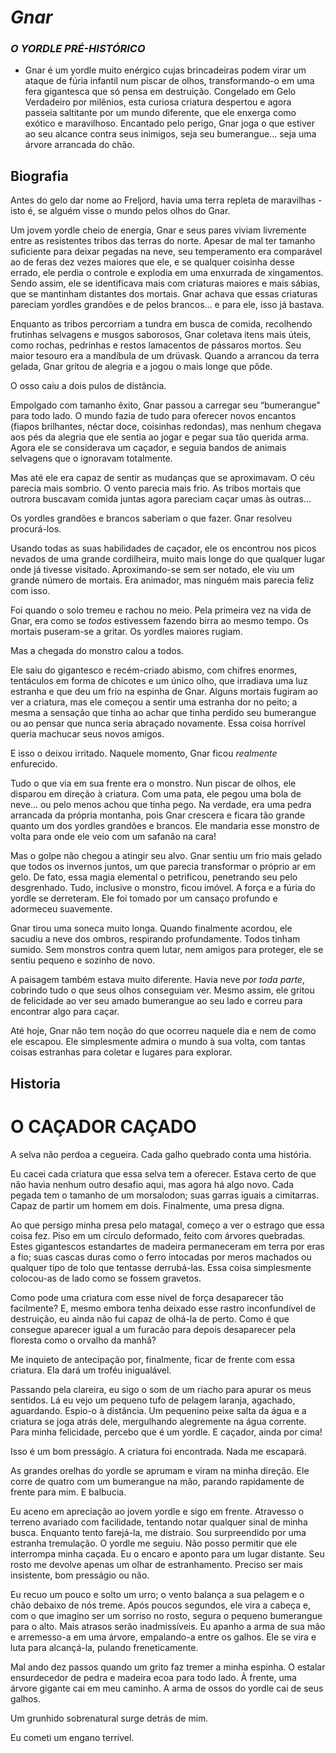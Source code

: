 # _Gnar_

### _O YORDLE PRÉ-HISTÓRICO_



* Gnar é um yordle muito enérgico cujas brincadeiras podem virar um ataque de fúria infantil num piscar de olhos, transformando-o em uma fera gigantesca que só pensa em destruição. Congelado em Gelo Verdadeiro por milênios, esta curiosa criatura despertou e agora passeia saltitante por um mundo diferente, que ele enxerga como exótico e maravilhoso. Encantado pelo perigo, Gnar joga o que estiver ao seu alcance contra seus inimigos, seja seu bumerangue... seja uma árvore arrancada do chão.

## Biografia

   Antes do gelo dar nome ao Freljord, havia uma terra repleta de maravilhas - isto é, se alguém visse o mundo pelos olhos do Gnar.

   Um jovem yordle cheio de energia, Gnar e seus pares viviam livremente entre as resistentes tribos das terras do norte. Apesar de mal ter tamanho suficiente para deixar pegadas na neve, seu temperamento era comparável ao de feras dez vezes maiores que ele, e se qualquer coisinha desse errado, ele perdia o controle e explodia em uma enxurrada de xingamentos. Sendo assim, ele se identificava mais com criaturas maiores e mais sábias, que se mantinham distantes dos mortais. Gnar achava que essas criaturas pareciam yordles grandões e de pelos brancos... e para ele, isso já bastava.

   Enquanto as tribos percorriam a tundra em busca de comida, recolhendo frutinhas selvagens e musgos saborosos, Gnar coletava itens mais úteis, como rochas, pedrinhas e restos lamacentos de pássaros mortos. Seu maior tesouro era a mandíbula de um drüvask. Quando a arrancou da terra gelada, Gnar gritou de alegria e a jogou o mais longe que pôde.

   O osso caiu a dois pulos de distância.

   Empolgado com tamanho êxito, Gnar passou a carregar seu “bumerangue” para todo lado. O mundo fazia de tudo para oferecer novos encantos (fiapos brilhantes, néctar doce, coisinhas redondas), mas nenhum chegava aos pés da alegria que ele sentia ao jogar e pegar sua tão querida arma. Agora ele se considerava um caçador, e seguia bandos de animais selvagens que o ignoravam totalmente.

   Mas até ele era capaz de sentir as mudanças que se aproximavam. O céu parecia mais sombrio. O vento parecia mais frio. As tribos mortais que outrora buscavam comida juntas agora pareciam caçar umas às outras...

   Os yordles grandões e brancos saberiam o que fazer. Gnar resolveu procurá-los.

   Usando todas as suas habilidades de caçador, ele os encontrou nos picos nevados de uma grande cordilheira, muito mais longe do que qualquer lugar onde já tivesse visitado. Aproximando-se sem ser notado, ele viu um grande número de mortais. Era animador, mas ninguém mais parecia feliz com isso.

   Foi quando o solo tremeu e rachou no meio. Pela primeira vez na vida de Gnar, era como se *todos* estivessem fazendo birra ao mesmo tempo. Os mortais puseram-se a gritar. Os yordles maiores rugiam.

   Mas a chegada do monstro calou a todos.

   Ele saiu do gigantesco e recém-criado abismo, com chifres enormes, tentáculos em forma de chicotes e um único olho, que irradiava uma luz estranha e que deu um frio na espinha de Gnar. Alguns mortais fugiram ao ver a criatura, mas ele começou a sentir uma estranha dor no peito; a mesma a sensação que tinha ao achar que tinha perdido seu bumerangue ou ao pensar que nunca seria abraçado novamente. Essa coisa horrível queria machucar seus novos amigos.

   E isso o deixou irritado. Naquele momento, Gnar ficou *realmente* enfurecido.

   Tudo o que via em sua frente era o monstro. Nun piscar de olhos, ele disparou em direção à criatura. Com uma pata, ele pegou uma bola de neve... ou pelo menos achou que tinha pego. Na verdade, era uma pedra arrancada da própria montanha, pois Gnar crescera e ficara tão grande quanto um dos yordles grandões e brancos. Ele mandaria esse monstro de volta para onde ele veio com um safanão na cara!

   Mas o golpe não chegou a atingir seu alvo. Gnar sentiu um frio mais gelado que todos os invernos juntos, um que parecia transformar o próprio ar em gelo. De fato, essa magia elemental o petrificou, penetrando seu pelo desgrenhado. Tudo, inclusive o monstro, ficou imóvel. A força e a fúria do yordle se derreteram. Ele foi tomado por um cansaço profundo e adormeceu suavemente.

   Gnar tirou uma soneca muito longa. Quando finalmente acordou, ele sacudiu a neve dos ombros, respirando profundamente. Todos tinham sumido. Sem monstros contra quem lutar, nem amigos para proteger, ele se sentiu pequeno e sozinho de novo.

   A paisagem também estava muito diferente. Havia neve *por toda parte*, cobrindo tudo o que seus olhos conseguiam ver. Mesmo assim, ele gritou de felicidade ao ver seu amado bumerangue ao seu lado e correu para encontrar algo para caçar.

   Até hoje, Gnar não tem noção do que ocorreu naquele dia e nem de como ele escapou. Ele simplesmente admira o mundo à sua volta, com tantas coisas estranhas para coletar e lugares para explorar.

## Historia

# O CAÇADOR CAÇADO

A selva não perdoa a cegueira. Cada galho quebrado conta uma história.

Eu cacei cada criatura que essa selva tem a oferecer. Estava certo de que não havia nenhum outro desafio aqui, mas agora há algo novo. Cada pegada tem o tamanho de um morsalodon; suas garras iguais a cimitarras. Capaz de partir um homem em dois. Finalmente, uma presa digna.

Ao que persigo minha presa pelo matagal, começo a ver o estrago que essa coisa fez. Piso em um círculo deformado, feito com árvores quebradas. Estes gigantescos estandartes de madeira permaneceram em terra por eras a fio; suas cascas duras como o ferro intocadas por meros machados ou qualquer tipo de tolo que tentasse derrubá-las. Essa coisa simplesmente colocou-as de lado como se fossem gravetos.

Como pode uma criatura com esse nível de força desaparecer tão facilmente? E, mesmo embora tenha deixado esse rastro inconfundível de destruição, eu ainda não fui capaz de olhá-la de perto. Como é que consegue aparecer igual a um furacão para depois desaparecer pela floresta como o orvalho da manhã?

Me inquieto de antecipação por, finalmente, ficar de frente com essa criatura. Ela dará um troféu inigualável.

Passando pela clareira, eu sigo o som de um riacho para apurar os meus sentidos. Lá eu vejo um pequeno tufo de pelagem laranja, agachado, aguardando. Espio-o à distância. Um pequenino peixe salta da água e a criatura se joga atrás dele, mergulhando alegremente na água corrente. Para minha felicidade, percebo que é um yordle. E caçador, ainda por cima!

Isso é um bom presságio. A criatura foi encontrada. Nada me escapará.

As grandes orelhas do yordle se aprumam e viram na minha direção. Ele corre de quatro com um bumerangue na mão, parando rapidamente de frente para mim. E balbucia.

Eu aceno em apreciação ao jovem yordle e sigo em frente. Atravesso o terreno avariado com facilidade, tentando notar qualquer sinal de minha busca. Enquanto tento farejá-la, me distraio. Sou surpreendido por uma estranha tremulação. O yordle me seguiu. Não posso permitir que ele interrompa minha caçada. Eu o encaro e aponto para um lugar distante. Seu rosto me devolve apenas um olhar de estranhamento. Preciso ser mais insistente, bom presságio ou não.

Eu recuo um pouco e solto um urro; o vento balança a sua pelagem e o chão debaixo de nós treme. Após poucos segundos, ele vira a cabeça e, com o que imagino ser um sorriso no rosto, segura o pequeno bumerangue para o alto. Mais atrasos serão inadmissíveis. Eu apanho a arma de sua mão e arremesso-a em uma árvore, empalando-a entre os galhos. Ele se vira e luta para alcançá-la, pulando freneticamente.

Mal ando dez passos quando um grito faz tremer a minha espinha. O estalar ensurdecedor de pedra e madeira ecoa para todo lado. À frente, uma árvore gigante cai em meu caminho. A arma de ossos do yordle cai de seus galhos.

Um grunhido sobrenatural surge detrás de mim.

Eu cometi um engano terrível.







